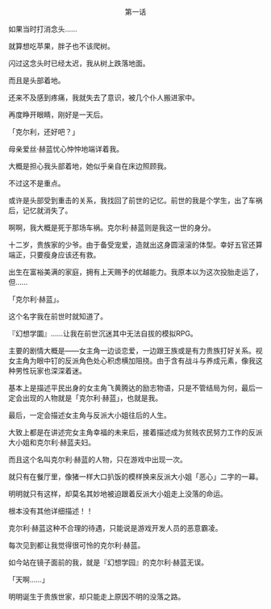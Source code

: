 <p align="center">第一话</p>

如果当时打消念头……

就算想吃苹果，胖子也不该爬树。

闪过这念头时已经太迟，我从树上跌落地面。

而且是头部着地。

还来不及感到疼痛，我就失去了意识，被几个仆人搬进家中。

再度睁开眼睛，刚好是一天后。

「克尔利，还好吧？」

母亲爱丝·赫蓝忧心忡忡地端详着我。

大概是担心我头部着地，她似乎亲自在床边照顾我。

不过这不是重点。

或许是头部受到重击的关系，我找回了前世的记忆。前世的我是个学生，出了车祸后，记忆就消失了。

啊啊，我大概是死于那场车祸。克尔利·赫蓝则是我这一世的身分。

十二岁，贵族家的少爷。由于备受宠爱，造就出这身圆滚滚的体型。幸好五官还算端正，只要瘦身应该还有救。

出生在富裕美满的家庭，拥有上天赐予的优越能力。我原本以为这次投胎走运了，但……

「克尔利·赫蓝」。

这个名字我在前世时就知道了。

『幻想学圜』……让我在前世沉迷其中无法自拔的模拟RPG。

主要的剧情大概是——女主角一边谈恋爱，一边跟王族或是有力贵族打好关系。视女主角为眼中钉的反派角色处心积虑横加阻挠。由于含有战斗与养成元素，像我这种男性玩家也深深着迷。

基本上是描述平民出身的女主角飞黄腾达的励志物语，只是不管结局为何，最后一定会出现的人物就是「克尔利·赫蓝」，也就是我。

最后，一定会描述女主角与反派大小姐往后的人生。

大致上都是在讲述完女主角幸福的未来后，接着描述成为贫贱农民努力工作的反派大小姐和克尔利·赫蓝夫妇。

而且这个名叫克尔利·赫蓝的人物，只在游戏中出现一次。

就只有在餐厅里，像猪一样大口扒饭的模样换来反派大小姐「恶心」二字的一幕。

明明就只有这样，却莫名其妙地被迫跟着反派大小姐走上没落的命运。

根本没有其他详细描述！！

克尔利·赫蓝这种不合理的待遇，只能说是游戏开发人员的恶意霸凌。

每次见到都让我觉得很可怜的克尔利·赫蓝。

如今站在镜子面前的我，就是『幻想学园』的克尔利·赫蓝无误。

「天啊……」

明明诞生于贵族世家，却只能走上原因不明的没落之路。


